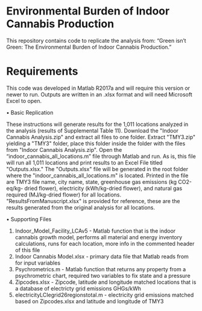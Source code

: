 # Environmental Burden of Indoor Cannabis Production

This repository contains code to replicate the analysis from: “Green isn’t Green: The Environmental Burden of Indoor Cannabis Production.” 

# Requirements

This code was developed in Matlab R2017a and will require this version or newer to run. Outputs are written in an .xlsx format and will need Microsoft Excel to open.

•	Basic Replication

These instructions will generate results for the 1,011 locations analyzed in the analysis (results of Supplemental Table 11).
Download the "Indoor Cannabis Analysis.zip" and extract all files to one folder.  Extract "TMY3.zip" yielding a "TMY3" folder, place this folder inside the folder with the files from "Indoor Cannabis Analysis.zip". Open the “indoor_cannabis_all_locations.m” file through Matlab and run. As is, this file will run all 1,011 locations and print results to an Excel File titled "Outputs.xlsx." The "Outputs.xlsx" file will be generated in the root folder where the "indoor_cannabis_all_locations.m" is located. Printed in the file are TMY3 file name, city name, state, greenhouse gas emissions (kg CO2-eq/kg- dried flower), electricity (kWh/kg-dried flower), and natural gas required (MJ/kg-dried flower) for all locations. "ResultsFromManuscript.xlsx" is provided for reference, these are the results generated from the original analysis for all locations.

•	Supporting Files

1) Indoor_Model_Facility_LCAv5 - Matlab function that is the indoor cannabis growth model, performs all material and energy inventory calculations, runs for each location, more info in the commented header of this file
2) Indoor Cannabis Model.xlsx - primary data file that Matlab reads from for input variables
3) Psychrometrics.m - Matlab function that returns any property from a psychrometric chart, required two variables to fix state and a pressure
4) Zipcodes.xlsx - Zipcode, latitude and longitude matched locations that is a database of electricty grid emissions GHGs/kWh 
5) electricityLCIegrid26regionstotal.m - electricity grid emissions matched based on Zipcodes.xlsx and latitude and longitude of TMY3





